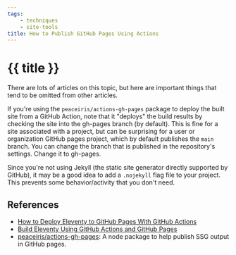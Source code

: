 ```yaml
---
tags: 
    - techniques
    - site-tools
title: How to Publish GitHub Pages Using Actions
---
```

# {{ title }}
There are lots of articles on this topic, but here are important things that tend to be omitted from other articles.

If you're using the ``peaceiris/actions-gh-pages`` package to deploy the built site from a GitHub Action, note that it
"deploys" the build results by checking the site into the gh-pages branch (by default). This is fine for a
site associated with a project, but can be surprising for a user or organization GitHub pages project, which
by default publishes the ``main`` branch. You can change the branch that is published in the repository's
settings. Change it to gh-pages.

Since you're not using Jekyll (the static site generator directly supported by GitHub), it may be a good idea to
add a ``.nojekyll`` flag file to your project. This prevents some behavior/activity that you don't need.

## References
- [How to Deploy Eleventy to GitHub Pages With GitHub Actions](https://www.rockyourcode.com/how-to-deploy-eleventy-to-github-pages-with-github-actions/)
- [Build Eleventy Using GitHub Actions and GitHub Pages](https://avinash.com.np/2020/05/18/build-eleventy-using-github-actions-and-github-pages/)
- [peaceiris/actions-gh-pages](https://github.com/peaceiris/actions-gh-pages): A node package to help publish SSG output in GitHub pages.

